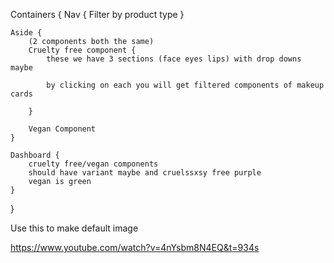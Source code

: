 Containers {
    Nav {
        Filter by product type 
    }

    Aside {
        (2 components both the same)
        Cruelty free component {
            these we have 3 sections (face eyes lips) with drop downs maybe

            by clicking on each you will get filtered components of makeup cards

        }

        Vegan Component
    }

    Dashboard {
        cruelty free/vegan components
        should have variant maybe and cruelssxsy free purple
        vegan is green
    }
}



Use this to make default image

https://www.youtube.com/watch?v=4nYsbm8N4EQ&t=934s